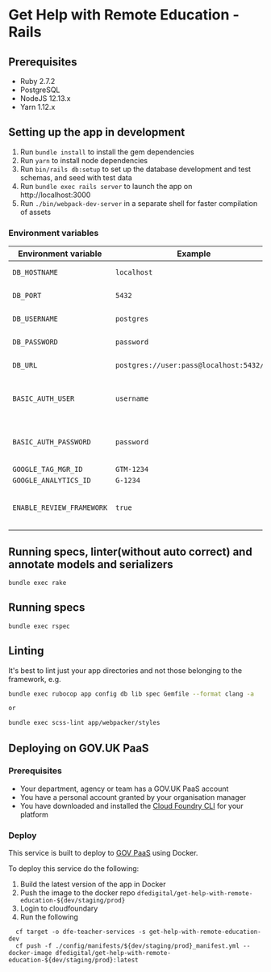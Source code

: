 # Get Help with Remote Education - Rails

## Prerequisites

- Ruby 2.7.2
- PostgreSQL
- NodeJS 12.13.x
- Yarn 1.12.x

## Setting up the app in development

1. Run `bundle install` to install the gem dependencies
2. Run `yarn` to install node dependencies
3. Run `bin/rails db:setup` to set up the database development and test schemas, and seed with test data
4. Run `bundle exec rails server` to launch the app on http://localhost:3000
5. Run `./bin/webpack-dev-server` in a separate shell for faster compilation of assets

### Environment variables

| Environment variable 	    | Example                                	  | Notes                                                                |
|------------------------   |------------------------------------------ |--------------------------------------------------------------------- |
| `DB_HOSTNAME`             | `localhost`                              	| Development environment only                                         |
| `DB_PORT`                 | `5432`                                   	| Development environment only                                         |
| `DB_USERNAME`             | `postgres`                               	| Development environment only                                         |
| `DB_PASSWORD`             | `password`                               	| Development environment only                                         |
| `DB_URL`                  | `postgres://user:pass@localhost:5432/db` 	| Production environment only                                          |
| `BASIC_AUTH_USER`         | `username`                               	| OPTIONAL, requires `BASIC_AUTH_PASSWORD`. Used for adding basic auth |
| `BASIC_AUTH_PASSWORD`     | `password`                               	| OPTIONAL, requires `BASIC_AUTH_USER`. Used for adding basic auth     |
| `GOOGLE_TAG_MGR_ID`       | `GTM-1234`                               	|                                                                      |
| `GOOGLE_ANALYTICS_ID`     | `G-1234`                                 	|                                                                      |
| `ENABLE_REVIEW_FRAMEWORK`	| `true`                                  	| OPTIONAL, enables the review framework routes when set to `true`     |

## Running specs, linter(without auto correct) and annotate models and serializers
```
bundle exec rake
```

## Running specs
```
bundle exec rspec
```

## Linting

It's best to lint just your app directories and not those belonging to the framework, e.g.

```bash
bundle exec rubocop app config db lib spec Gemfile --format clang -a

or

bundle exec scss-lint app/webpacker/styles
```

## Deploying on GOV.UK PaaS

### Prerequisites

- Your department, agency or team has a GOV.UK PaaS account
- You have a personal account granted by your organisation manager
- You have downloaded and installed the [Cloud Foundry CLI](https://github.com/cloudfoundry/cli#downloads) for your platform

### Deploy

This service is built to deploy to [GOV PaaS](https://www.cloud.service.gov.uk/) using Docker.

To deploy this service do the following:

1. Build the latest version of the app in Docker
2. Push the image to the docker repo `dfedigital/get-help-with-remote-education-${dev/staging/prod}`
3. Login to cloudfoundary
4. Run the following
```
  cf target -o dfe-teacher-services -s get-help-with-remote-education-dev
  cf push -f ./config/manifests/${dev/staging/prod}_manifest.yml --docker-image dfedigital/get-help-with-remote-education-${dev/staging/prod}:latest
```
